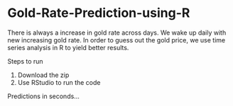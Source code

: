 # Gold-Rate-Prediction-using-R

There is always a increase in gold rate across days. We wake up daily with new increasing gold rate. In order to guess out the gold price, we use time series analysis in R to yield better results.

Steps to run

  1. Download the zip
  2. Use RStudio to run the code
  
Predictions in seconds...
